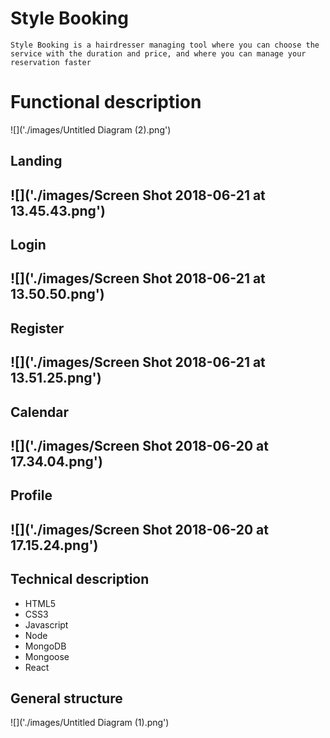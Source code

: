 # Style Booking 

```
Style Booking is a hairdresser managing tool where you can choose the service with the duration and price, and where you can manage your reservation faster
```
# Functional description


![]('./images/Untitled Diagram (2).png')


## Landing
![]('./images/Screen Shot 2018-06-21 at 13.45.43.png')
------------------
## Login
![]('./images/Screen Shot 2018-06-21 at 13.50.50.png')
------------------
## Register
![]('./images/Screen Shot 2018-06-21 at 13.51.25.png')
------------------
## Calendar
![]('./images/Screen Shot 2018-06-20 at 17.34.04.png')
------------------
## Profile
![]('./images/Screen Shot 2018-06-20 at 17.15.24.png')
------------------

## Technical description

* HTML5
* CSS3
* Javascript
* Node
* MongoDB
* Mongoose
* React

## General structure

![]('./images/Untitled Diagram (1).png')